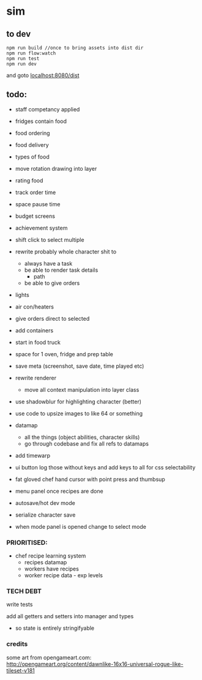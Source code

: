 # sim

## to dev

```
npm run build //once to bring assets into dist dir
npm run flow:watch
npm run test
npm run dev
```
and goto [localhost:8080/dist](http://localhost:8080/dist)


## todo:

 - staff competancy applied
 - fridges contain food
 - food ordering
 - food delivery
 - types of food
 - move rotation drawing into layer
 - rating food
 - track order time
 - space pause time
 - budget screens
 - achievement system
 - shift click to select multiple
 - rewrite probably whole character shit to 
    - always have a task
    - be able to render task details
      - path
    - be able to give orders

 - lights 
 - air con/heaters
 - give orders direct to selected
 - add containers

 - start in food truck
 - space for 1 oven, fridge and prep table
 - save meta (screenshot, save date, time played etc)
 - rewrite renderer
    - move all context manipulation into layer class
 - use shadowblur for highlighting character (better)
 - use code to upsize images to like 64 or something

 - datamap
   - all the things (object abilities, character skills)
   - go through codebase and fix all refs to datamaps

 - add timewarp 

 - ui button log those without keys and add keys to all for css selectability

 - fat gloved chef hand cursor with point press and thumbsup

 - menu panel once recipes are done

 - autosave/hot dev mode
 - serialize character save
 - when mode panel is opened change to select mode
### PRIORITISED:
 - chef recipe learning system
   - recipes datamap
   - workers have recipes
   - worker recipe data - exp levels


### TECH DEBT

write tests

 add all getters and setters into manager and types
  - so state is entirely stringifyable


### credits

some art from opengameart.com:
http://opengameart.org/content/dawnlike-16x16-universal-rogue-like-tileset-v181
